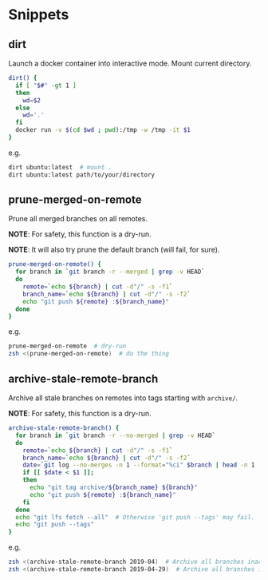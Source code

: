 # Snippets

## dirt
Launch a docker container into interactive mode. Mount current directory.

```sh
dirt() {
  if [ "$#" -gt 1 ]
  then
    wd=$2
  else
    wd='.'
  fi
  docker run -v $(cd $wd ; pwd):/tmp -w /tmp -it $1
}
```
e.g.
```sh
dirt ubuntu:latest  # mount .
dirt ubuntu:latest path/to/your/directory
```

## prune-merged-on-remote

Prune all merged branches on all remotes.

**NOTE**: For safety, this function is a dry-run.

**NOTE**: It will also try prune the default branch (will fail, for sure).

```sh
prune-merged-on-remote() {
  for branch in `git branch -r --merged | grep -v HEAD`
  do
    remote=`echo ${branch} | cut -d"/" -s -f1`
    branch_name=`echo ${branch} | cut -d"/" -s -f2`
    echo "git push ${remote} :${branch_name}"
  done
}
```

e.g.

```sh
prune-merged-on-remote  # dry-run
zsh <(prune-merged-on-remote)  # do the thing
```

## archive-stale-remote-branch

Archive all stale branches on remotes into tags starting with `archive/`.

**NOTE**: For safety, this function is a dry-run.

```sh
archive-stale-remote-branch() {
  for branch in `git branch -r --no-merged | grep -v HEAD`
  do
    remote=`echo ${branch} | cut -d"/" -s -f1`
    branch_name=`echo ${branch} | cut -d"/" -s -f2`
    date=`git log --no-merges -n 1 --format="%ci" $branch | head -n 1 | cut -d" " -f1`
    if [[ $date < $1 ]];
    then
      echo "git tag archive/${branch_name} ${branch}"
      echo "git push ${remote} :${branch_name}"
    fi
  done
  echo "git lfs fetch --all"  # Otherwise 'git push --tags' may fail.
  echo "git push --tags"
}
```
e.g.
```sh
zsh <(archive-stale-remote-branch 2019-04)  # Archive all branches inactive since April 2019.
zsh <(archive-stale-remote-branch 2019-04-29)  # Archive all branches inactive since April 29th, 2019.
```
